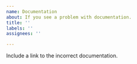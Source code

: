 ```yaml
---
name: Documentation
about: If you see a problem with documentation.
title: ''
labels: ''
assignees: ''

---
```


Include a link to the incorrect documentation.
